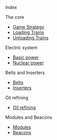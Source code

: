 Index

The core
* [Game Strategy](GameStrategy.md)
* [Loading Trains](LoadingAndUnloadingTrains_ru.md#loading-trains)
* [Unloading Trains](LoadingAndUnloadingTrains_ru.md#unloading-trains)

Electric system
* [Basic power](BasicPower.md)
* [Nuclear power](NuclearPower.md)

Belts and Inserters
* [Belts](BeltsAndInserters.md#belts)
* [Inserters](BeltsAndInserters.md#inserters)

Oil refining
* [Oil refining](OilRefining.md)

Modules and Beacons
* [Modules](ModulesAndBeacons.md#modules)
* [Beacons](ModulesAndBeacons.md#beacons)
